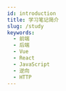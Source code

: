 ```yaml
---
id: introduction
title: 学习笔记简介
slug: /study
keywords:
  - 前端
  - 后端
  - Vue
  - React
  - JavaScript
  - 逆向
  - HTTP
---
```



